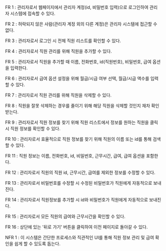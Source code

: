 FR 1 : 관리자로서 웹페이지에서 관리자 계정(id, 비밀번호 입력)으로 로그인하여 관리자 시스템에 접속할 수 있다.

FR 2 : 허락되지 않은 사람(관리자 계정 외의 다른 계정)은 관리자 시스템에 접근할 수 없다.

FR 3 : 관리자로서 로그인 시 전체 직원 리스트를 확인할 수 있다. 

FR 4 : 관리자로서 직원 관리를 위해 직원을 추가할 수 있다.

FR 5 : 관리자로서 직원을 추가할 때 이름, 전화번호, id(직원번호), 비밀번호, 급여 옵션을 입력한다.

FR 6 : 관리자로서 급여 옵션 설정을 위해 월급/시급 여부 선택, 월급/시급 액수를 입력 할 수 있다.

FR 7 : 관리자로서 직원 관리를 위해 직원을 삭제할 수 있다.

FR 8 : 직원을 잘못 삭제하는 경우를 줄이기 위해 해당 직원을 삭제할 것인지 재차 확인받는다.

FR 9 : 관리자로서 직원 정보를 찾기 위해 직원 리스트에서 정보를 원하는 직원을 클릭 시 직원 정보를 확인할 수 있다. 

FR 10 : 관리자로서 효율적으로 직원 정보를 찾기 위해 직원의 이름 또는 id를 통해 검색할 수 있다.

FR 11 : 직원 정보는 이름, 전화번호, id, 비밀번호, 근무시간, 급여, 급여 옵션을 포함한다.

FR 12 : 관리자로서 직원의 직원 id, 근무시간, 급여를 제외한 정보를 수정할 수 있다.

FR 13 : 관리자로서 비밀번호를 수정할 시 수정된 비밀번호가 직원에게 자동적으로 보내진다.

FR 14 : 관리자로서 직원정보를 추가할 시 id와 비밀번호가 직원에게 자동적으로 보내진다.

FR 15 : 관리자로서 모든 직원의 급여와 근무시간을 확인할 수 있다.

FR 16 : 상단에 있는 '뒤로 가기' 버튼을 클릭하여 이전 페이지로 돌아갈 수 있다.

NFR 1 : 이 시스템은 간단한 프로세스와 직관적인 UI를 통해 직원 정보 관리 및 급여 확인을 쉽게 할 수 있도록 돕는다.

